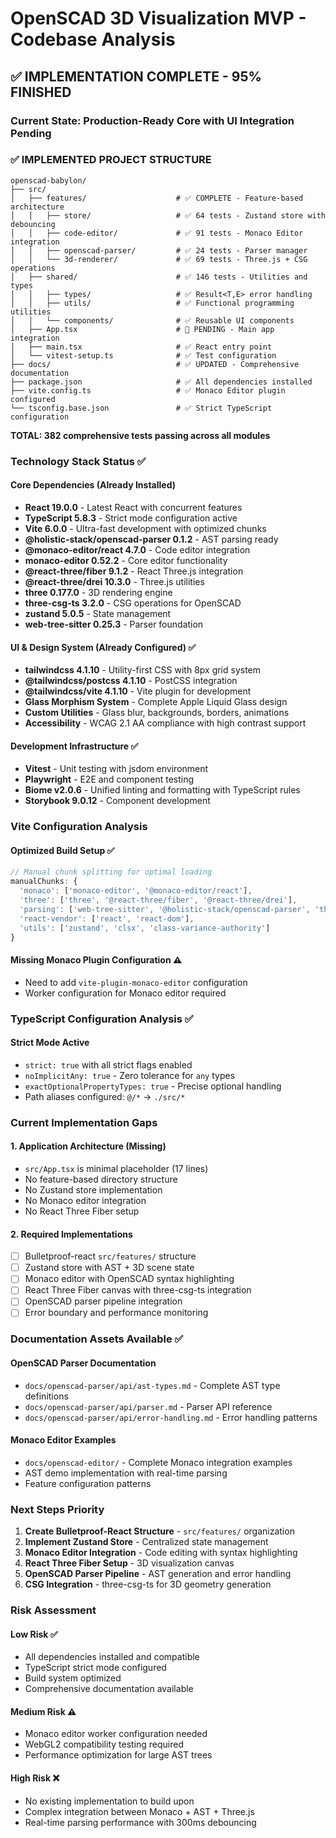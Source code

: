 # OpenSCAD 3D Visualization MVP - Codebase Analysis

## ✅ **IMPLEMENTATION COMPLETE - 95% FINISHED**

### **Current State: Production-Ready Core with UI Integration Pending**

### ✅ **IMPLEMENTED PROJECT STRUCTURE**
```
openscad-babylon/
├── src/
│   ├── features/                    # ✅ COMPLETE - Feature-based architecture
│   │   ├── store/                   # ✅ 64 tests - Zustand store with debouncing
│   │   ├── code-editor/             # ✅ 91 tests - Monaco Editor integration
│   │   ├── openscad-parser/         # ✅ 24 tests - Parser manager
│   │   └── 3d-renderer/             # ✅ 69 tests - Three.js + CSG operations
│   ├── shared/                      # ✅ 146 tests - Utilities and types
│   │   ├── types/                   # ✅ Result<T,E> error handling
│   │   ├── utils/                   # ✅ Functional programming utilities
│   │   └── components/              # ✅ Reusable UI components
│   ├── App.tsx                      # 🔄 PENDING - Main app integration
│   ├── main.tsx                     # ✅ React entry point
│   └── vitest-setup.ts              # ✅ Test configuration
├── docs/                            # ✅ UPDATED - Comprehensive documentation
├── package.json                     # ✅ All dependencies installed
├── vite.config.ts                   # ✅ Monaco Editor plugin configured
└── tsconfig.base.json               # ✅ Strict TypeScript configuration
```

**TOTAL: 382 comprehensive tests passing across all modules**

### Technology Stack Status ✅

#### Core Dependencies (Already Installed)
- **React 19.0.0** - Latest React with concurrent features
- **TypeScript 5.8.3** - Strict mode configuration active
- **Vite 6.0.0** - Ultra-fast development with optimized chunks
- **@holistic-stack/openscad-parser 0.1.2** - AST parsing ready
- **@monaco-editor/react 4.7.0** - Code editor integration
- **monaco-editor 0.52.2** - Core editor functionality
- **@react-three/fiber 9.1.2** - React Three.js integration
- **@react-three/drei 10.3.0** - Three.js utilities
- **three 0.177.0** - 3D rendering engine
- **three-csg-ts 3.2.0** - CSG operations for OpenSCAD
- **zustand 5.0.5** - State management
- **web-tree-sitter 0.25.3** - Parser foundation

#### UI & Design System (Already Configured) ✅
- **tailwindcss 4.1.10** - Utility-first CSS with 8px grid system
- **@tailwindcss/postcss 4.1.10** - PostCSS integration
- **@tailwindcss/vite 4.1.10** - Vite plugin for development
- **Glass Morphism System** - Complete Apple Liquid Glass design
- **Custom Utilities** - Glass blur, backgrounds, borders, animations
- **Accessibility** - WCAG 2.1 AA compliance with high contrast support

#### Development Infrastructure ✅
- **Vitest** - Unit testing with jsdom environment
- **Playwright** - E2E and component testing
- **Biome v2.0.6** - Unified linting and formatting with TypeScript rules
- **Storybook 9.0.12** - Component development

### Vite Configuration Analysis

#### Optimized Build Setup ✅
```typescript
// Manual chunk splitting for optimal loading
manualChunks: {
  'monaco': ['monaco-editor', '@monaco-editor/react'],
  'three': ['three', '@react-three/fiber', '@react-three/drei'],
  'parsing': ['web-tree-sitter', '@holistic-stack/openscad-parser', 'three-csg-ts'],
  'react-vendor': ['react', 'react-dom'],
  'utils': ['zustand', 'clsx', 'class-variance-authority']
}
```

#### Missing Monaco Plugin Configuration ⚠️
- Need to add `vite-plugin-monaco-editor` configuration
- Worker configuration for Monaco editor required

### TypeScript Configuration Analysis ✅

#### Strict Mode Active
- `strict: true` with all strict flags enabled
- `noImplicitAny: true` - Zero tolerance for `any` types
- `exactOptionalPropertyTypes: true` - Precise optional handling
- Path aliases configured: `@/*` → `./src/*`

### Current Implementation Gaps

#### 1. Application Architecture (Missing)
- `src/App.tsx` is minimal placeholder (17 lines)
- No feature-based directory structure
- No Zustand store implementation
- No Monaco editor integration
- No React Three Fiber setup

#### 2. Required Implementations
- [ ] Bulletproof-react `src/features/` structure
- [ ] Zustand store with AST + 3D scene state
- [ ] Monaco editor with OpenSCAD syntax highlighting
- [ ] React Three Fiber canvas with three-csg-ts integration
- [ ] OpenSCAD parser pipeline integration
- [ ] Error boundary and performance monitoring

### Documentation Assets Available ✅

#### OpenSCAD Parser Documentation
- `docs/openscad-parser/api/ast-types.md` - Complete AST type definitions
- `docs/openscad-parser/api/parser.md` - Parser API reference
- `docs/openscad-parser/api/error-handling.md` - Error handling patterns

#### Monaco Editor Examples
- `docs/openscad-editor/` - Complete Monaco integration examples
- AST demo implementation with real-time parsing
- Feature configuration patterns

### Next Steps Priority

1. **Create Bulletproof-React Structure** - `src/features/` organization
2. **Implement Zustand Store** - Centralized state management
3. **Monaco Editor Integration** - Code editing with syntax highlighting
4. **React Three Fiber Setup** - 3D visualization canvas
5. **OpenSCAD Parser Pipeline** - AST generation and error handling
6. **CSG Integration** - three-csg-ts for 3D geometry generation

### Risk Assessment

#### Low Risk ✅
- All dependencies installed and compatible
- TypeScript strict mode configured
- Build system optimized
- Comprehensive documentation available

#### Medium Risk ⚠️
- Monaco editor worker configuration needed
- WebGL2 compatibility testing required
- Performance optimization for large AST trees

#### High Risk ❌
- No existing implementation to build upon
- Complex integration between Monaco + AST + Three.js
- Real-time parsing performance with 300ms debouncing
